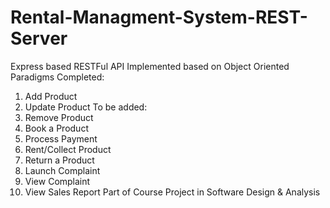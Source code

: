 # Rental-Managment-System-REST-Server

Express based RESTFul API Implemented based on Object Oriented Paradigms
Completed: 
  1. Add Product
  2. Update Product
To be added:
  3. Remove Product
  4. Book a Product
  5. Process Payment
  6. Rent/Collect Product
  7. Return a Product
  8. Launch Complaint
  9. View Complaint
  10. View Sales Report
Part of Course Project in Software Design & Analysis
